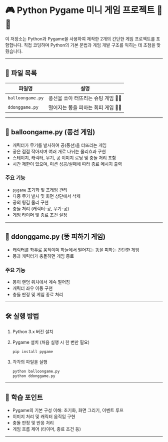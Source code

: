 # 🎮 Python Pygame 미니 게임 프로젝트 🎈💩

이 저장소는 Python과 Pygame을 사용하여 제작한 2개의 간단한 게임 프로젝트를 포함합니다. 직접 코딩하며 Python의 기본 문법과 게임 개발 구조를 익히는 데 초점을 맞췄습니다.

---

## 📁 파일 목록

| 파일명              | 설명                     |
| ---------------- | ---------------------- |
| `balloongame.py` | 풍선을 쏘아 터뜨리는 슈팅 게임 🧨🎈 |
| `ddonggame.py`   | 떨어지는 똥을 피하는 회피 게임 💩🏃 |

---

## 🧨 balloongame.py (풍선 게임)

* 캐릭터가 무기를 발사하여 공(풍선)을 터뜨리는 게임
* 공은 점점 작아지며 여러 개로 나뉘는 물리효과 구현
* 스테이지, 캐릭터, 무기, 공 이미지 로딩 및 충돌 처리 포함
* 시간 제한이 있으며, 미션 성공/실패에 따라 종료 메시지 출력

### 주요 기능

* `pygame` 초기화 및 프레임 관리
* 다중 무기 발사 및 화면 상단에서 삭제
* 공의 튕김 물리 구현
* 충돌 처리 (캐릭터-공, 무기-공)
* 게임 타이머 및 종료 조건 설정

---

## 💩 ddonggame.py (똥 피하기 게임)

* 캐릭터를 좌우로 움직이며 하늘에서 떨어지는 똥을 피하는 간단한 게임
* 똥과 캐릭터가 충돌하면 게임 종료

### 주요 기능

* 똥이 랜덤 위치에서 계속 떨어짐
* 캐릭터 좌우 이동 구현
* 충돌 판정 및 게임 종료 처리

---

## 🛠️ 실행 방법

1. Python 3.x 버전 설치
2. Pygame 설치 (처음 실행 시 한 번만 필요)

   ```bash
   pip install pygame
   ```
3. 각각의 파일을 실행

   ```bash
   python balloongame.py
   python ddonggame.py
   ```

---

## 🎯 학습 포인트

* Pygame의 기본 구성 이해: 초기화, 화면 그리기, 이벤트 루프
* 이미지 처리 및 캐릭터 움직임 구현
* 충돌 판정 및 반응 처리
* 게임 흐름 제어 (타이머, 종료 조건 등)

---
